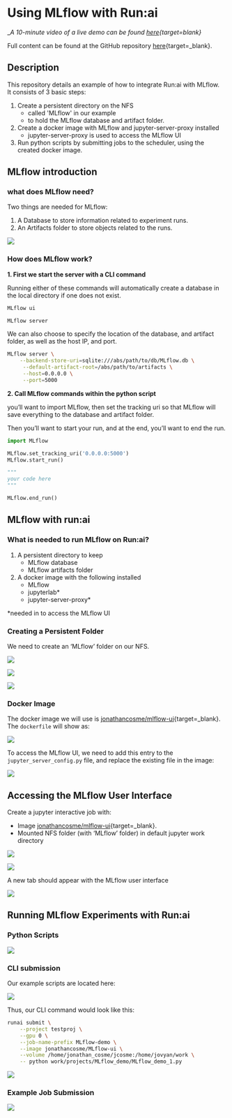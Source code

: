 # Using MLflow with Run:ai  
  
__A 10-minute video of a live demo can be found [here](https://youtu.be/EwOW-OBosuY){target=_blank}__  
  
Full content can be found at the GitHub repository [here](https://github.com/run-ai/docs/tree/master/docs/use-cases/runai_MLflow_demo){target=_blank}.  
  
## Description  

This repository details an example of how to integrate Run:ai with MLflow.   
It consists of 3 basic steps:  
  
1. Create a persistent directory on the NFS 
    + called 'MLflow' in our example
    + to hold the MLflow database and artifact folder.
2. Create a docker image with MLflow and jupyter-server-proxy installed
    + jupyter-server-proxy is used to access the MLflow UI
3. Run python scripts by submitting jobs to the scheduler, using the created docker image.  



## MLflow introduction 
### what does MLflow need?  

Two things are needed for MLflow:  

1. A Database to store information related to experiment runs.
2. An Artifacts folder to store objects related to the runs. 

![](images/image_1.png)  
  
### How does MLflow work?  

__1. First we start the server with a CLI command__  

Running either of these commands will automatically create a database in the local directory if one does not exist.  
  
~~~bash
MLflow ui
~~~  
  
~~~bash
MLflow server
~~~  
  
We can also choose to specify the location of the database, and artifact folder, as well as the host IP, and port.  

~~~bash
MLflow server \
    --backend-store-uri=sqlite:///abs/path/to/db/MLflow.db \
     --default-artifact-root=/abs/path/to/artifacts \
     --host=0.0.0.0 \
     --port=5000 
~~~  

__2. Call MLflow commands within the python script__  

you’ll want to import MLflow, then set the tracking uri so that MLflow will save everything to the database and artifact folder.  
  
Then you’ll want to start your run, and at the end, you’ll want to end the run.  
  
~~~python
import MLflow

MLflow.set_tracking_uri('0.0.0.0:5000')
MLflow.start_run()

"""
your code here
"""

MLflow.end_run()
~~~  
  
## MLflow with run:ai  
### What is needed to run MLflow on Run:ai?  

1. A persistent directory to keep
    + MLflow database
    + MLflow artifacts folder
2. A docker image with the following installed
    + MLflow
    + jupyterlab*
    + jupyter-server-proxy*  
  
\*needed in to access the MLflow UI  

### Creating a Persistent Folder

We need to create an ‘MLflow’ folder on our NFS.  

![](images/image_2.png)  
  
![](images/image_3.png)  
  
![](images/image_4.png)  
  
### Docker Image

The docker image we will use is [jonathancosme/mlflow-ui](https://hub.docker.com/repository/docker/jonathancosme/mlflow-ui){target=_blank}. 
The `dockerfile` will show as:  

![](images/image_5.png)   
  
To access the MLflow UI, we need to add this entry to the `jupyter_server_config.py` file, and replace the existing file in the image:  

![](images/image_6.png)  

## Accessing the MLflow User Interface
Create a jupyter interactive job with:  
  
+ Image [jonathancosme/mlflow-ui](https://hub.docker.com/repository/docker/jonathancosme/mlflow-ui){target=_blank}.
+ Mounted NFS folder (with ‘MLflow’ folder) in default jupyter work directory
  
![](images/image_7.png)  
  
![](images/image_8.png)  
  
A new tab should appear with the MLflow user interface  
  
![](images/image_9.png)  
  
## Running MLflow Experiments with Run:ai
### Python Scripts  

![](images/image_10.png)  
  
### CLI submission
Our example scripts are located here:  
  
![](images/image_11.png)  
  
Thus, our CLI command would look like this:  
  
~~~bash
runai submit \
    --project testproj \
    --gpu 0 \
    --job-name-prefix MLflow-demo \
    --image jonathancosme/MLflow-ui \
    --volume /home/jonathan_cosme/jcosme:/home/jovyan/work \
    -- python work/projects/MLflow_demo/MLflow_demo_1.py
~~~  
  
![](images/image_12.png) 
  
### Example Job Submission

![](images/image_13.png) 





